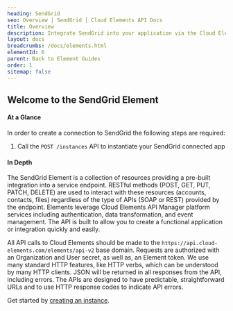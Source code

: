 ```yaml
---
heading: SendGrid
seo: Overview | SendGrid | Cloud Elements API Docs
title: Overview
description: Integrate SendGrid into your application via the Cloud Elements APIs.
layout: docs
breadcrumbs: /docs/elements.html
elementId: 6
parent: Back to Element Guides
order: 1
sitemap: false
---
```


## Welcome to the SendGrid Element


#### At a Glance

In order to create a connection to SendGrid the following steps are required:

1. Call the `POST /instances` API to instantiate your SendGrid connected app

#### In Depth

The SendGrid Element is a collection of resources providing a pre-built integration into a service endpoint. RESTful methods (POST, GET, PUT, PATCH, DELETE) are used to interact with these resources (accounts, contacts, files) regardless of the type of APIs (SOAP or REST) provided by the endpoint. Elements leverage Cloud Elements API Manager platform services including authentication, data transformation, and event management.  The API is built to allow you to create a functional application or integration quickly and easily.

All API calls to Cloud Elements should be made to the `https://api.cloud-elements.com/elements/api-v2` base domain. Requests are authorized with an Organization and User secret, as well as, an Element token.  We use many standard HTTP features, like HTTP verbs, which can be understood by many HTTP clients. JSON will be returned in all responses from the API, including errors. The APIs are designed to have predictable, straightforward URLs and to use HTTP response codes to indicate API errors.

Get started by [creating an instance](sendgrid-create-instance.html).
